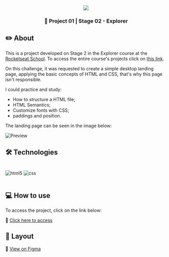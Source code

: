 <div align="center">
   <img src="https://www.rocketseat.com.br/assets/logos/explorer.svg" />
</div>
   <h3 align="center">🚀 Project 01 | Stage 02 - Explorer</h3>


## ✏️ About

This is a project developed on Stage 2 in the Explorer course at the [Rocketseat School](https://www.rocketseat.com.br/). To access the entire course's projects click on [this link](https://github.com/jeadamek/explorer-rocketseat).

On this challenge, it was requested to create a simple desktop landing page, applying the basic concepts of HTML and CSS, that's why this page isn't responsible.

I could practice and study:

- How to structure a HTML file;
- HTML Semantics;
- Customize fonts with CSS;
- paddings and position.

The landing page can be seen in the image below:
<br/>

![Preview](https://user-images.githubusercontent.com/78454317/191127940-89d9dbb5-e370-4858-b433-61ccc0af371e.png)


## 🛠️ Technologies

<div style="display: inline_block"><br/>
  <img align="center" alt="html5" src="https://img.shields.io/badge/HTML5-E34F26?style=for-the-badge&logo=html5&logoColor=white" />
  <img align="center" alt="css" src="https://img.shields.io/badge/CSS3-1572B6?style=for-the-badge&logo=css3&logoColor=white" />
</div><br/>


## 💻 How to use

To access the project, click on the link below:

🔗 [Click here to access](https://jeadamek.github.io/moveis-customizados/)


## 🎨 Layout

🔗 [View on Figma](https://www.figma.com/file/fAvYZz4dPV5MfhL77XkqkD/Explorer---Projeto-01)


